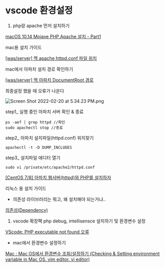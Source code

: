 # vscode 환경설정

1.  php랑 apache 먼저 설치하기

[macOS 10.14 Mojave PHP,Apache 설치 - Part1](https://tech.10000lab.xyz/php/php-apache-part1.html)

mac용 설치 가이드

[[was/server] 맥 apache httpd.conf 파일 위치](https://solbel.tistory.com/1467)

mac에서 아파치 설치 경로 확인하기

[[was/server] 맥 아파치 DocumentRoot 경로](https://solbel.tistory.com/1463?category=829515)

최종설정 했을 때 오류가 나온다

![Screen Shot 2022-02-20 at 5.34.23 PM.png](vscode%20%E1%84%92%E1%85%AA%E1%86%AB%20d1a20/Screen_Shot_2022-02-20_at_5.34.23_PM.png)

step1\_ 실행 중인 아파치 서버 확인 & 종료

```basic
ps -aef | grep httpd //확인
sudo apachectl stop //종료
```

step2\_ 아파치 설치파일(httpd.conf) 위치찾기

```basic
apachectl -t -D DUMP_INCLUDES
```

step3\_ 설치파일 에디터 열기

```basic
sudo vi /private/etc/apache2/httpd.conf
```

[[CentOS 7/8] 아파치 웹서버(httpd)와 PHP를 설치하자](https://engineeringcode.tistory.com/94)

리눅스 용 설치 가이드

- 의존성 라이브러리는 뭐고, 왜 설치해야 되는거냐..

[의존성(Dependency)](https://medium.com/leebongho/%EC%9D%98%EC%A1%B4%EC%84%B1-dependency-6f7ad5e93739)

1. vscode 확장팩 php debug, intellisensce 설치하기 및 환경변수 설정

[VScode: PHP executable not found 오류](https://promin.tistory.com/6)

- mac에서 환경변수 설정하기

[Mac : Mac OS에서 환경변수 조회/설정하기 (Checking & Setting environment variable in Mac OS. vim editor. vi editor)](https://cosmosproject.tistory.com/269)
